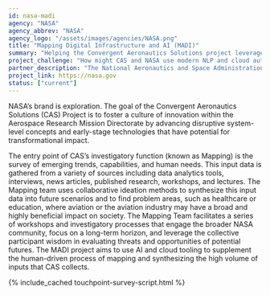 ```yaml
---
id: nasa-madi
agency: "NASA"
agency_abbrev: "NASA"
agency_logo: "/assets/images/agencies/NASA.png"
title: "Mapping Digital Infrastructure and AI (MADI)"
summary: "Helping the Convergent Aeronautics Solutions project leverage cloud automation and AI to better identify transformational solutions to wicked problems facing humanity."
project_challenge: "How might CAS and NASA use modern NLP and cloud automation to ingest large volumes of unstructure data and understand connections between emerging trends, needs, and technical capabilities across the world?"
partner_description: "The National Aeronautics and Space Administration (NASA) is an independent agency responsible for the civil space program, aeronautics research, and space research. The Convergent Aeronautics Solutions (CAS) project investigates and invests in \"wicked problems\" and potential solutions that might have transformational impacts on humanity and the environment through the lens of aviation and aerospace research."
project_link: https://nasa.gov
status: ["current"]
---
```


NASA’s brand is exploration. The goal of the Convergent Aeronautics Solutions (CAS) Project is to foster a culture of innovation within the Aerospace Research Mission Directorate by advancing disruptive system-level concepts and early-stage technologies that have potential for transformational impact.

The entry point of CAS’s investigatory function (known as Mapping) is the survey of emerging trends, capabilities, and human needs. This input data is gathered from a variety of sources including data analytics tools, interviews, news articles, published research, workshops, and lectures. The Mapping team uses collaborative ideation methods to synthesize this input data into future scenarios and to find problem areas, such as healthcare or education, where aviation or the aviation industry may have a broad and highly beneficial impact on society. The Mapping Team facilitates a series of workshops and investigatory processes that engage the broader NASA community, focus on a long-term horizon, and leverage the collective participant wisdom in evaluating threats and opportunities of potential futures. The MADI project aims to use AI and cloud tooling to supplement the human-driven process of mapping and synthesizing the high volume of inputs that CAS collects.

<section class="usa-section">
  <div class="grid-container">
    {% include_cached touchpoint-survey-script.html %}
  </div>
</section>